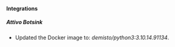 
#### Integrations

##### Attivo Botsink

- Updated the Docker image to: *demisto/python3:3.10.14.91134*.
